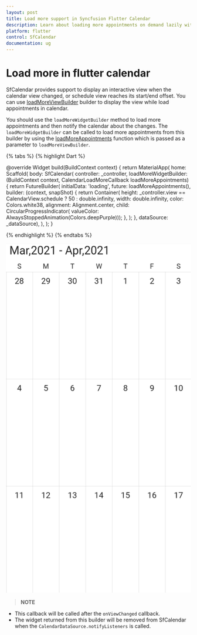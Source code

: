```yaml
---
layout: post 
title: Load more support in Syncfusion Flutter Calendar
description: Learn about loading more appointments on demand lazily with an intuitive UI with Syncfusion Flutter Calendar.
platform: flutter
control: SfCalendar
documentation: ug
---
```


# Load more in flutter calendar

SfCalendar provides support to display an interactive view when the calendar view changed, or schedule view reaches its start/end offset. You can use [loadMoreViewBuilder]() builder to display the view while load appointments in calendar.

You should use the `loadMoreWidgetBuilder` method to load more appointments and then notify the calendar about the changes. The `loadMoreWidgetBuilder` can be called to load more appointments from this builder by using the [loadMoreAppointments]() function which is passed as a parameter to `loadMoreViewBuilder`.

{% tabs %}
{% highlight Dart %}

@override
Widget build(BuildContext context) {
    return MaterialApp(
      home: Scaffold(
        body: SfCalendar(
            controller: _controller,
            loadMoreWidgetBuilder:
                (BuildContext context, CalendarLoadMoreCallback loadMoreAppointments) {
              return FutureBuilder<String>(
                initialData: 'loading',
                future: loadMoreAppointments(),
                builder: (context, snapShot) {
                    return Container(
                        height: _controller.view == CalendarView.schedule ? 50 : double.infinity,
                        width: double.infinity,
                        color: Colors.white38,
                        alignment: Alignment.center,
                        child: CircularProgressIndicator(
                            valueColor:
                                AlwaysStoppedAnimation(Colors.deepPurple)));
                },
              );
            },
            dataSource: _dataSource),
      ),
    );
  }

{% endhighlight %}
{% endtabs %}

![loadMoreWidgetBuilder](images/load-more/loadmore.jpg)

>**NOTE**
* This callback will be called after the `onViewChanged` callback.
* The widget returned from this builder will be removed from SfCalendar when the `CalendarDataSource.notifyListeners` is called.
